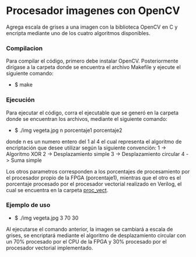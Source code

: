 # Procesador imagenes con OpenCV

Agrega escala de grises a una imagen con la biblioteca OpenCV en C y encripta mediante uno de los cuatro algoritmos disponibles. 

### Compilacion
Para compilar el código, primero debe instalar OpenCV. Posteriormente dirígase a la carpeta donde se encuentra el archivo Makefile y ejecute el siguiente comando: 
* $ make

### Ejecución
Para ejecutar el código, corra el ejecutable que se generó en la carpeta donde se encuentran los archivos, mediante el siguiente comando: 
* $ ./img vegeta.jpg n porcentaje1 porcentaje2


donde n es un numero entero del 1 al 4 el cual representa el algoritmo de encriptación que desee utilizar según la siguiente convención:
1 -> Algoritmo XOR 
2 -> Desplazamiento simple
3 -> Desplazamiento circular
4 -> Suma simple

Los otros parametros corresponden a los porcentajes de procesamiento por el procesador propio de la FPGA (porcentaje1), mientras que el otro es el porcentaje procesado por el procesador vectorial realizado en Verilog, el cual se encuentra en la carpeta [proc_vect](https://github.com/FabAstorga06/CE-4302_ACII/tree/master/Proyectos/Proyecto%201:%20Procesador%20Vectorial/proc_vect). 

### Ejemplo de uso 
* $ ./img vegeta.jpg 3 70 30

Al ejecutarse el comando anterior, la imagen se cambiará a escala de grises, se encriptará mediante el algoritmo de desplazamiento circular con un 70% procesado por el CPU de la FPGA y 30% procesado por el procesador vectorial implementado.